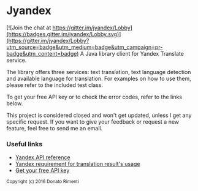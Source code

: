 # Jyandex

[![Join the chat at https://gitter.im/jyandex/Lobby](https://badges.gitter.im/jyandex/Lobby.svg)](https://gitter.im/jyandex/Lobby?utm_source=badge&utm_medium=badge&utm_campaign=pr-badge&utm_content=badge)
A Java library client for Yandex Translate service.

The library offers three services: text translation, text language detection and available language for translation.
For examples on how to use them, please refer to the included test class.

To get your free API key or to check the error codes, refer to the links below.

This project is considered closed and won't get updated, unless I get any specific request. If you want to give your feedback or request a new feature, feel free to send me an email.

<h3>Useful links</h3>

<ul>
<li><a href="https://tech.yandex.com/translate/doc/dg/concepts/About-docpage/">Yandex API reference</a></li>
<li><a href="https://tech.yandex.com/translate/doc/dg/concepts/design-requirements-docpage/">Yandex requirement for translation result's usage</a></li>
<li><a href="https://tech.yandex.com/keys/get/?service=trnsl">Get your free API key</a></li>
</ul>

<sub>Copyright (c) 2016 Donato Rimenti</sub>
